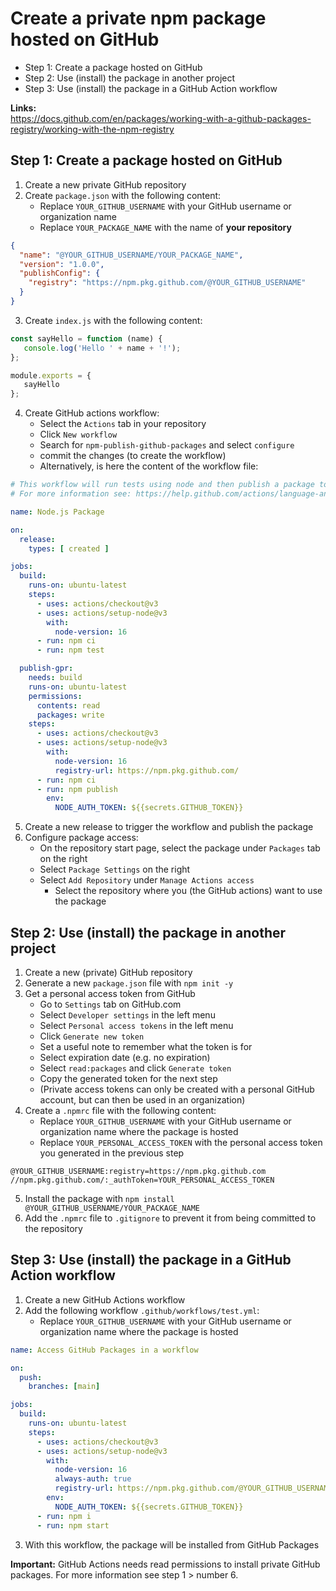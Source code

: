 # Create a private npm package hosted on GitHub

- Step 1: Create a package hosted on GitHub
- Step 2: Use (install) the package in another project
- Step 3: Use (install) the package in a GitHub Action workflow

**Links:**<br/>
https://docs.github.com/en/packages/working-with-a-github-packages-registry/working-with-the-npm-registry

## Step 1: Create a package hosted on GitHub

1. Create a new private GitHub repository
2. Create `package.json` with the following content:
    - Replace `YOUR_GITHUB_USERNAME` with your GitHub username or organization name
    - Replace `YOUR_PACKAGE_NAME` with the name of **your repository**

```json
{
  "name": "@YOUR_GITHUB_USERNAME/YOUR_PACKAGE_NAME",
  "version": "1.0.0",
  "publishConfig": {
    "registry": "https://npm.pkg.github.com/@YOUR_GITHUB_USERNAME"
  }
}
```

3. Create `index.js` with the following content:

 ```javascript
const sayHello = function (name) {
    console.log('Hello ' + name + '!');
};

module.exports = {
    sayHello
};
```

4. Create GitHub actions workflow:
    - Select the `Actions` tab in your repository
    - Click `New workflow`
    - Search for `npm-publish-github-packages` and select `configure`
    - commit the changes (to create the workflow)
    - Alternatively, is here the content of the workflow file:

```yaml
# This workflow will run tests using node and then publish a package to GitHub Packages when a release is created
# For more information see: https://help.github.com/actions/language-and-framework-guides/publishing-nodejs-packages

name: Node.js Package

on:
  release:
    types: [ created ]

jobs:
  build:
    runs-on: ubuntu-latest
    steps:
      - uses: actions/checkout@v3
      - uses: actions/setup-node@v3
        with:
          node-version: 16
      - run: npm ci
      - run: npm test

  publish-gpr:
    needs: build
    runs-on: ubuntu-latest
    permissions:
      contents: read
      packages: write
    steps:
      - uses: actions/checkout@v3
      - uses: actions/setup-node@v3
        with:
          node-version: 16
          registry-url: https://npm.pkg.github.com/
      - run: npm ci
      - run: npm publish
        env:
          NODE_AUTH_TOKEN: ${{secrets.GITHUB_TOKEN}}
```

5. Create a new release to trigger the workflow and publish the package
6. Configure package access:
   - On the repository start page, select the package under `Packages` tab on the right
   - Select `Package Settings` on the right
   - Select `Add Repository` under `Manage Actions access`
     - Select the repository where you (the GitHub actions) want to use the package

## Step 2: Use (install) the package in another project

1. Create a new (private) GitHub repository
2. Generate a new `package.json` file with `npm init -y`
3. Get a personal access token from GitHub
    - Go to `Settings` tab on GitHub.com
    - Select `Developer settings` in the left menu
    - Select `Personal access tokens` in the left menu
    - Click `Generate new token`
    - Set a useful note to remember what the token is for
    - Select expiration date (e.g. no expiration)
    - Select `read:packages` and click `Generate token`
    - Copy the generated token for the next step
    - (Private access tokens can only be created with a personal GitHub account, but can then be used in an
      organization)
4. Create a `.npmrc` file with the following content:
    - Replace `YOUR_GITHUB_USERNAME` with your GitHub username or organization name where the package is hosted
    - Replace `YOUR_PERSONAL_ACCESS_TOKEN` with the personal access token you generated in the previous step

```
@YOUR_GITHUB_USERNAME:registry=https://npm.pkg.github.com
//npm.pkg.github.com/:_authToken=YOUR_PERSONAL_ACCESS_TOKEN
```

5. Install the package with `npm install @YOUR_GITHUB_USERNAME/YOUR_PACKAGE_NAME`
6. Add the `.npmrc` file to `.gitignore` to prevent it from being committed to the repository

## Step 3: Use (install) the package in a GitHub Action workflow

1. Create a new GitHub Actions workflow
2. Add the following workflow `.github/workflows/test.yml`:
   - Replace `YOUR_GITHUB_USERNAME` with your GitHub username or organization name where the package is hosted

```yaml
name: Access GitHub Packages in a workflow

on:
  push:
    branches: [main]

jobs:
  build:
    runs-on: ubuntu-latest
    steps:
      - uses: actions/checkout@v3
      - uses: actions/setup-node@v3
        with:
          node-version: 16
          always-auth: true
          registry-url: https://npm.pkg.github.com/@YOUR_GITHUB_USERNAME
        env:
          NODE_AUTH_TOKEN: ${{secrets.GITHUB_TOKEN}}
      - run: npm i
      - run: npm start
```

3. With this workflow, the package will be installed from GitHub Packages

**Important:** GitHub Actions needs read permissions to install private GitHub packages. For more information see step 1 > number 6.
